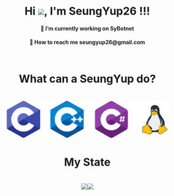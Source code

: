 <h1 align="center">Hi <img src="https://raw.githubusercontent.com/iampavangandhi/iampavangandhi/master/gifs/Hi.gif" width="30px">, I'm SeungYup26 !!!</h1>

<!--
**SeungYup26/SeungYup26** is a ✨ _special_ ✨ repository because its `README.md` (this file) appears on your GitHub profile.
-->

<h4 align="center">🔭 I’m currently working on SyBotnet
<h4 align="center">💬 How to reach me seungyup26@gmail.com

<br><h1 align="center"> What can a SeungYup do?
  
<h1 align="center">
<img style="margin: auto;" src="https://raw.githubusercontent.com/SeungYup26/SeungYup26/main/Picture/language.png" alt="C, C++, C#, Linux" height="100"/>

<h1 align="center"> My State
<p align="center">
  <img src="https://github-readme-stats.vercel.app/api?username=SeungYup26&count_private=true&show_icons=true" "width="350"><img src="https://github-readme-stats.vercel.app/api/top-langs/?username=SeungYup26&layout=compact" height="170">
</p>
